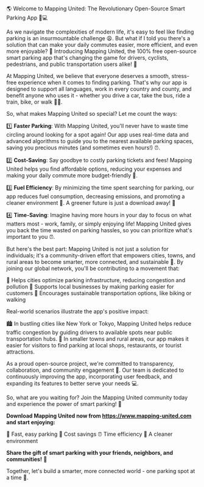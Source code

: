 🌎 Welcome to Mapping United: The Revolutionary Open-Source Smart Parking App 🚗💻

As we navigate the complexities of modern life, it's easy to feel like finding parking is an insurmountable challenge 😩. But what if I told you there's a solution that can make your daily commutes easier, more efficient, and even more enjoyable? 🎉 Introducing Mapping United, the 100% free open-source smart parking app that's changing the game for drivers, cyclists, pedestrians, and public transportation users alike! 🌈

At Mapping United, we believe that everyone deserves a smooth, stress-free experience when it comes to finding parking. That's why our app is designed to support all languages, work in every country and county, and benefit anyone who uses it - whether you drive a car, take the bus, ride a train, bike, or walk 🚶‍♀️.

So, what makes Mapping United so special? Let me count the ways:

1️⃣ **Faster Parking**: With Mapping United, you'll never have to waste time circling around looking for a spot again! Our app uses real-time data and advanced algorithms to guide you to the nearest available parking spaces, saving you precious minutes (and sometimes even hours!) ⏰.

2️⃣ **Cost-Saving**: Say goodbye to costly parking tickets and fees! Mapping United helps you find affordable options, reducing your expenses and making your daily commute more budget-friendly 💸.

3️⃣ **Fuel Efficiency**: By minimizing the time spent searching for parking, our app reduces fuel consumption, decreasing emissions, and promoting a cleaner environment 🌟. A greener future is just a download away! 🌱

4️⃣ **Time-Saving**: Imagine having more hours in your day to focus on what matters most - work, family, or simply enjoying life! Mapping United gives you back the time wasted on parking hassles, so you can prioritize what's important to you ⏰.

But here's the best part: Mapping United is not just a solution for individuals; it's a community-driven effort that empowers cities, towns, and rural areas to become smarter, more connected, and sustainable 🌈. By joining our global network, you'll be contributing to a movement that:

📍 Helps cities optimize parking infrastructure, reducing congestion and pollution
📍 Supports local businesses by making parking easier for customers
📍 Encourages sustainable transportation options, like biking or walking

Real-world scenarios illustrate the app's positive impact:

🏙️ In bustling cities like New York or Tokyo, Mapping United helps reduce traffic congestion by guiding drivers to available spots near public transportation hubs.
🌳 In smaller towns and rural areas, our app makes it easier for visitors to find parking at local shops, restaurants, or tourist attractions.

As a proud open-source project, we're committed to transparency, collaboration, and community engagement 🤝. Our team is dedicated to continuously improving the app, incorporating user feedback, and expanding its features to better serve your needs 💻.

So, what are you waiting for? Join the Mapping United community today and experience the power of smart parking! 🎉

**Download Mapping United now from https://www.mapping-united.com and start enjoying:**

📍 Fast, easy parking
💸 Cost savings
⏰ Time efficiency
🌟 A cleaner environment

**Share the gift of smart parking with your friends, neighbors, and communities!** 🤝

Together, let's build a smarter, more connected world - one parking spot at a time 💪.